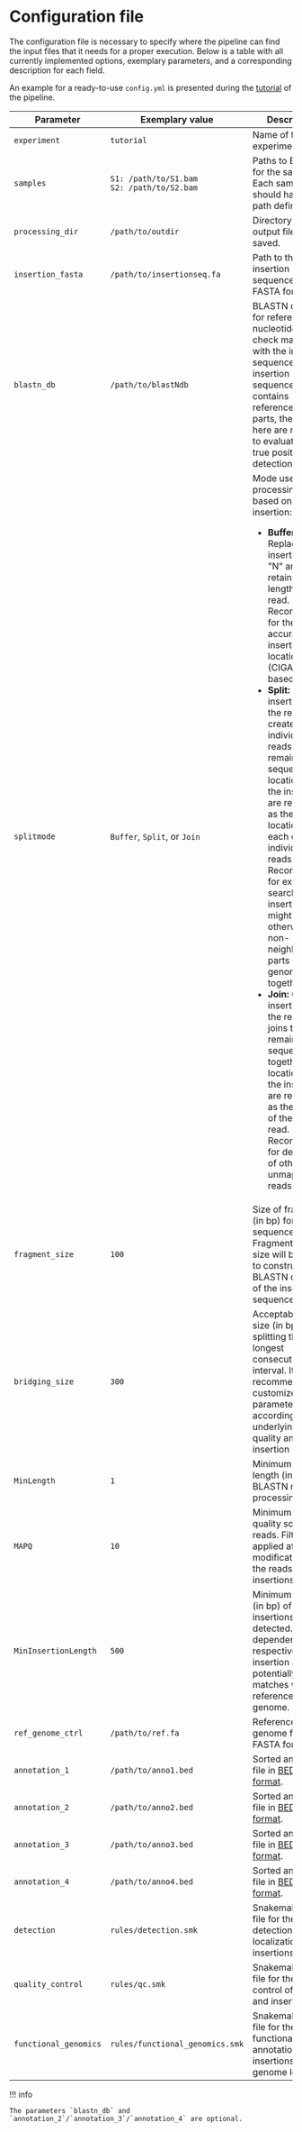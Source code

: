 
# Configuration file

The configuration file is necessary to specify where the pipeline can find the input files that it needs for a proper execution. Below is a table with all currently implemented options, exemplary parameters, and a corresponding description for each field.  

An example for a ready-to-use `config.yml` is presented during the [tutorial](../tutorial/tutorial.md/#before-running-the-pipeline) of the pipeline. 

| **Parameter**            | **Exemplary value**                                                                                      | **Description**                                                                                              |
|---------------------------|------------------------------------------------------------------------------------------------|----------------------------------------------------------------------------------------------------------|
| `experiment`             | `tutorial`                                                                                  | Name of the experiment.                                                                                 |
| `samples`                | `S1: /path/to/S1.bam` <br> `S2: /path/to/S2.bam` | Paths to BAM files for the samples. Each sample should have its file path defined.                      |
| `processing_dir`         | `/path/to/outdir`                                                                           | Directory where output files will be saved.                                                             |
| `insertion_fasta`           | `/path/to/insertionseq.fa`                                                      | Path to the insertion sequence file in FASTA format.                                                       |
| `blastn_db`              | `/path/to/blastNdb`                                                             | BLASTN database for reference nucleotides to check matches with the insertion sequence. If the insertion sequence contains reference genome parts, the matches here are needed to evaluate the true positive detections.                          |
| `splitmode`              | `Buffer`, `Split`, or `Join`                                                                                      | Mode used for processing reads based on the insertion: <ul><li><strong>Buffer:</strong> Replaces the insertion with "N" and retains the full length of each read. Recommended for the most accurate insertion location (CIGAR-based).</li><li><strong>Split:</strong> Cuts the insertion from the read and creates individual reads from the remaining sequence. The locations of the insertions are reported as the locations of each of the individual reads. Recommended for exploratory search for insertions that might fuse otherwise non-neighboring parts of the genome together.</li><li><strong>Join:</strong> Cuts the insertion from the read and joins the remaining sequence together. The locations of the insertions are reported as the location of the joined read. Recommended for debugging of otherwise unmappable reads.</li></ul> |
| `fragment_size`          | `100`                                                                                         | Size of fragments (in bp) for splitting sequences. Fragments of this size will be used to construct the BLASTN database of the insertion sequence.                                                              |
| `bridging_size`          | `300`                                                                                         | Acceptable gap size (in bp) before splitting the longest consecutive interval. It is recommended to customize this parameter according to the underlying read quality and insertion length.                                                               |
| `MinLength`              | `1`                                                                                           | Minimum read length (in bp) for BLASTN matches processing.                                                      |
| `MAPQ`                   | `10`                                                                                          | Minimum mapping quality score for reads. Filtering is applied after the modification of the reads with insertions.                                               |
| `MinInsertionLength`     | `500`                                                                                         | Minimum length (in bp) of insertions to be detected. This is dependent on the respective insertion and potentially its matches with the reference genome.                                                            |
| `ref_genome_ctrl`        | `/path/to/ref.fa`                                                     | Reference genome file in FASTA format.                                                      |
| `annotation_1`             | `/path/to/anno1.bed`                 | Sorted annotation file in [BED6 format](https://samtools.github.io/hts-specs/BEDv1.pdf).
| `annotation_2`             | `/path/to/anno2.bed`                 | Sorted annotation file in [BED6 format](https://samtools.github.io/hts-specs/BEDv1.pdf).
| `annotation_3`             | `/path/to/anno3.bed`                 | Sorted annotation file in [BED6 format](https://samtools.github.io/hts-specs/BEDv1.pdf).
| `annotation_4`             | `/path/to/anno4.bed`                 | Sorted annotation file in [BED6 format](https://samtools.github.io/hts-specs/BEDv1.pdf).                                                                                                                                                                                               |
| `detection`              | `rules/detection.smk`                                                                         | Snakemake rule file for the detection and localization of insertions.                                                                      |
| `quality_control`        | `rules/qc.smk`                                                                                | Snakemake rule file for the quality control of reads and insertions.                                                                |
| `functional_genomics`    | `rules/functional_genomics.smk`                                                               | Snakemake rule file for the functional annotation of insertions on the genome level.                                                            |


!!! info

    The parameters `blastn_db` and `annotation_2`/`annotation_3`/`annotation_4` are optional. 


